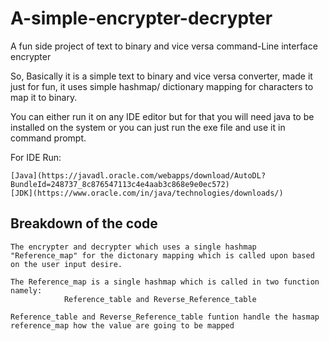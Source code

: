 # A-simple-encrypter-decrypter
A fun side project of text to binary and vice versa command-Line interface encrypter

So, Basically it is a simple text to binary and vice versa converter, made it just for fun, it uses simple hashmap/ dictionary mapping for characters to map it to binary.

You can either run it on any IDE editor but for that you will need java to be installed on the system or you can just run the exe file and use it in command prompt.

 For IDE Run:

    [Java](https://javadl.oracle.com/webapps/download/AutoDL?BundleId=248737_8c876547113c4e4aab3c868e9e0ec572)
    [JDK](https://www.oracle.com/in/java/technologies/downloads/)
                

## Breakdown of the code
    The encrypter and decrypter which uses a single hashmap "Reference_map" for the dictonary mapping which is called upon based on the user input desire.

    The Reference_map is a single hashmap which is called in two function namely:
                Reference_table and Reverse_Reference_table

    Reference_table and Reverse_Reference_table funtion handle the hasmap reference_map how the value are going to be mapped 
    
